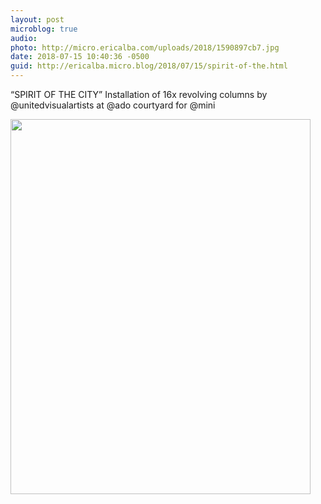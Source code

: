```yaml
---
layout: post
microblog: true
audio: 
photo: http://micro.ericalba.com/uploads/2018/1590897cb7.jpg
date: 2018-07-15 10:40:36 -0500
guid: http://ericalba.micro.blog/2018/07/15/spirit-of-the.html
---
```

“SPIRIT OF THE CITY” Installation of 16x revolving columns by @unitedvisualartists at @ado courtyard for @mini

<img src="http://micro.ericalba.com/uploads/2018/1590897cb7.jpg" width="480" height="600" />
